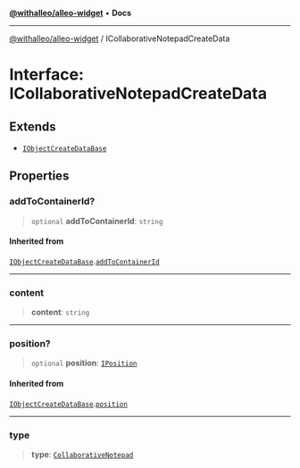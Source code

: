 [**@withalleo/alleo-widget**](../README.md) • **Docs**

***

[@withalleo/alleo-widget](../globals.md) / ICollaborativeNotepadCreateData

# Interface: ICollaborativeNotepadCreateData

## Extends

- [`IObjectCreateDataBase`](IObjectCreateDataBase.md)

## Properties

### addToContainerId?

> `optional` **addToContainerId**: `string`

#### Inherited from

[`IObjectCreateDataBase`](IObjectCreateDataBase.md).[`addToContainerId`](IObjectCreateDataBase.md#addtocontainerid)

***

### content

> **content**: `string`

***

### position?

> `optional` **position**: [`IPosition`](../type-aliases/IPosition.md)

#### Inherited from

[`IObjectCreateDataBase`](IObjectCreateDataBase.md).[`position`](IObjectCreateDataBase.md#position)

***

### type

> **type**: [`CollaborativeNotepad`](../enumerations/WidgetType.md#collaborativenotepad)
